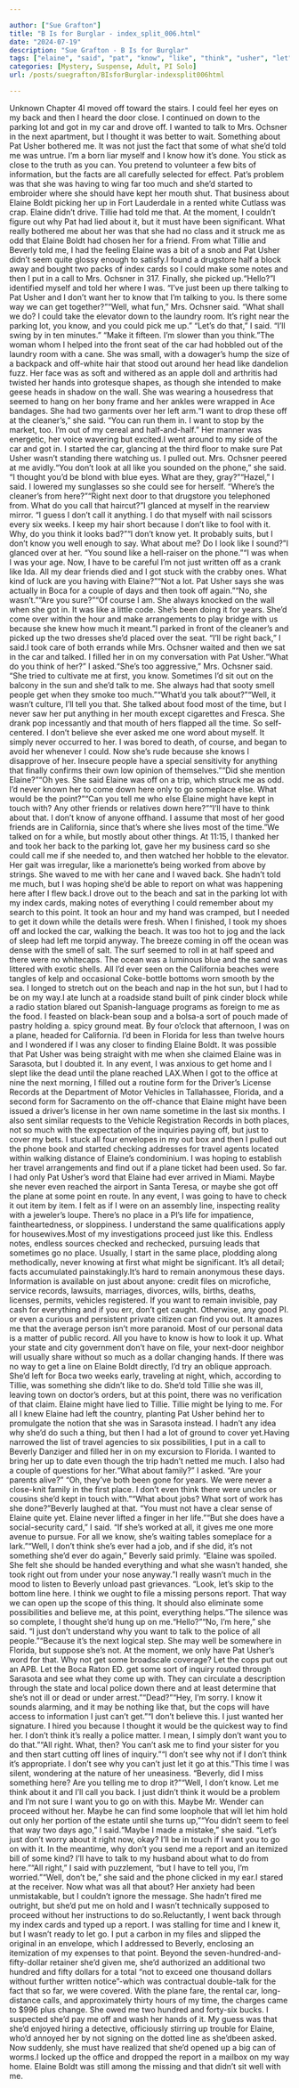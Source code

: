 ```yaml
---

author: ["Sue Grafton"]
title: "B Is for Burglar - index_split_006.html"
date: "2024-07-19"
description: "Sue Grafton - B Is for Burglar"
tags: ["elaine", "said", "pat", "know", "like", "think", "usher", "let", "could", "want", "get", "well", "car", "much", "beverly", "two", "call", "right", "never", "back", "lot", "got", "ochsner", "told", "tillie"]
categories: [Mystery, Suspense, Adult, PI Solo]
url: /posts/suegrafton/BIsforBurglar-indexsplit006html

---
```



Unknown
Chapter 4I moved off toward the stairs. I could feel her eyes on my back and then I heard the door close. I continued on down to the parking lot and got in my car and drove off. I wanted to talk to Mrs. Ochsner in the next apartment, but I thought it was better to wait. Something about Pat Usher bothered me. It was not just the fact that some of what she’d told me was untrue. I’m a born liar myself and I know how it’s done. You stick as close to the truth as you can. You pretend to volunteer a few bits of information, but the facts are all carefully selected for effect. Pat’s problem was that she was having to wing far too much and she’d started to embroider where she should have kept her mouth shut. That business about Elaine Boldt picking her up in Fort Lauderdale in a rented white Cutlass was crap. Elaine didn’t drive. Tillie had told me that. At the moment, I couldn’t figure out why Pat had lied about it, but it must have been significant. What really bothered me about her was that she had no class and it struck me as odd that Elaine Boldt had chosen her for a friend. From what Tillie and Beverly told me, I had the feeling Elaine was a bit of a snob and Pat Usher didn’t seem quite glossy enough to satisfy.I found a drugstore half a block away and bought two packs of index cards so I could make some notes and then I put in a call to Mrs. Ochsner in 317. Finally, she picked up.“Hello?”I identified myself and told her where I was. “I’ve just been up there talking to Pat Usher and I don’t want her to know that I’m talking to you. Is there some way we can get together?”“Well, what fun,” Mrs. Ochsner said. “What shall we do? I could take the elevator down to the laundry room. It’s right near the parking lot, you know, and you could pick me up.” “Let’s do that,” I said. “I’ll swing by in ten minutes.” “Make it fifteen. I’m slower than you think.”The woman whom I helped into the front seat of the car had hobbled out of the laundry room with a cane. She was small, with a dowager’s hump the size of a backpack and off-white hair that stood out around her head like dandelion fuzz. Her face was as soft and withered as an apple doll and arthritis had twisted her hands into grotesque shapes, as though she intended to make geese heads in shadow on the wall. She was wearing a housedress that seemed to hang on her bony frame and her ankles were wrapped in Ace bandages. She had two garments over her left arm.“I want to drop these off at the cleaner’s,” she said. “You can run them in. I want to stop by the market, too. I’m out of my cereal and half-and-half.” Her manner was energetic, her voice wavering but excited.I went around to my side of the car and got in. I started the car, glancing at the third floor to make sure Pat Usher wasn’t standing there watching us. I pulled out. Mrs. Ochsner peered at me avidly.“You don’t look at all like you sounded on the phone,” she said. “I thought you’d be blond with blue eyes. What are they, gray?”“Hazel,” I said. I lowered my sunglasses so she could see for herself. “Where’s the cleaner’s from here?”“Right next door to that drugstore you telephoned from. What do you call that haircut?”I glanced at myself in the rearview mirror. “I guess I don’t call it anything. I do that myself with nail scissors every six weeks. I keep my hair short because I don’t like to fool with it. Why, do you think it looks bad?”“I don’t know yet. It probably suits, but I don’t know you well enough to say. What about me? Do I look like I sound?”I glanced over at her. “You sound like a hell-raiser on the phone.”“I was when I was your age. Now, I have to be careful I’m not just written off as a crank like Ida. All my dear friends died and I got stuck with the crabby ones. What kind of luck are you having with Elaine?”“Not a lot. Pat Usher says she was actually in Boca for a couple of days and then took off again.”“No, she wasn’t.”“Are you sure?”“Of course I am. She always knocked on the wall when she got in. It was like a little code. She’s been doing it for years. She’d come over within the hour and make arrangements to play bridge with us because she knew how much it meant.”I parked in front of the cleaner’s and picked up the two dresses she’d placed over the seat. “I’ll be right back,” I said.I took care of both errands while Mrs. Ochsner waited and then we sat in the car and talked. I filled her in on my conversation with Pat Usher.“What do you think of her?” I asked.“She’s too aggressive,” Mrs. Ochsner said. “She tried to cultivate me at first, you know. Sometimes I’d sit out on the balcony in the sun and she’d talk to me. She always had that sooty smell people get when they smoke too much.”“What’d you talk about?”“Well, it wasn’t culture, I’ll tell you that. She talked about food most of the time, but I never saw her put anything in her mouth except cigarettes and Fresca. She drank pop incessantly and that mouth of hers flapped all the time. So self-centered. I don’t believe she ever asked me one word about myself. It simply never occurred to her. I was bored to death, of course, and began to avoid her whenever I could. Now she’s rude because she knows I disapprove of her. Insecure people have a special sensitivity for anything that finally confirms their own low opinion of themselves.”“Did she mention Elaine?”“Oh yes. She said Elaine was off on a trip, which struck me as odd. I’d never known her to come down here only to go someplace else. What would be the point?”“Can you tell me who else Elaine might have kept in touch with? Any other friends or relatives down here?”“I’ll have to think about that. I don’t know of anyone offhand. I assume that most of her good friends are in California, since that’s where she lives most of the time.”We talked on for a while, but mostly about other things. At 11:15, I thanked her and took her back to the parking lot, gave her my business card so she could call me if she needed to, and then watched her hobble to the elevator. Her gait was irregular, like a marionette’s being worked from above by strings. She waved to me with her cane and I waved back. She hadn’t told me much, but I was hoping she’d be able to report on what was happening here after I flew back.I drove out to the beach and sat in the parking lot with my index cards, making notes of everything I could remember about my search to this point. It took an hour and my hand was cramped, but I needed to get it down while the details were fresh. When I finished, I took my shoes off and locked the car, walking the beach. It was too hot to jog and the lack of sleep had left me torpid anyway. The breeze coming in off the ocean was dense with the smell of salt. The surf seemed to roll in at half speed and there were no whitecaps. The ocean was a luminous blue and the sand was littered with exotic shells. All I’d ever seen on the California beaches were tangles of kelp and occasional Coke-bottle bottoms worn smooth by the sea. I longed to stretch out on the beach and nap in the hot sun, but I had to be on my way.I ate lunch at a roadside stand built of pink cinder block while a radio station blared out Spanish-language programs as foreign to me as the food. I feasted on black-bean soup and a bolsa-a sort of pouch made of pastry holding a. spicy ground meat. By four o’clock that afternoon, I was on a plane, headed for California. I’d been in Florida for less than twelve hours and I wondered if I was any closer to finding Elaine Boldt. It was possible that Pat Usher was being straight with me when she claimed Elaine was in Sarasota, but I doubted it. In any event, I was anxious to get home and I slept like the dead until the plane reached LAX.When I got to the office at nine the next morning, I filled out a routine form for the Driver’s License Records at the Department of Motor Vehicles in Tallahassee, Florida, and a second form for Sacramento on the off-chance that Elaine might have been issued a driver’s license in her own name sometime in the last six months. I also sent similar requests to the Vehicle Registration Records in both places, not so much with the expectation of the inquiries paying off, but just to cover my bets. I stuck all four envelopes in my out box and then I pulled out the phone book and started checking addresses for travel agents located within walking distance of Elaine’s condominium. I was hoping to establish her travel arrangements and find out if a plane ticket had been used. So far. I had only Pat Usher’s word that Elaine had ever arrived in Miami. Maybe she never even reached the airport in Santa Teresa, or maybe she got off the plane at some point en route. In any event, I was going to have to check it out item by item. I felt as if I were on an assembly line, inspecting reality with a jeweler’s loupe. There’s no place in a Pl’s life for impatience, faintheartedness, or sloppiness. I understand the same qualifications apply for housewives.Most of my investigations proceed just like this. Endless notes, endless sources checked and rechecked, pursuing leads that sometimes go no place. Usually, I start in the same place, plodding along methodically, never knowing at first what might be significant. It’s all detail; facts accumulated painstakingly.It’s hard to remain anonymous these days. Information is available on just about anyone: credit files on microfiche, service records, lawsuits, marriages, divorces, wills, births, deaths, licenses, permits, vehicles registered. If you want to remain invisible, pay cash for everything and if you err, don’t get caught. Otherwise, any good PI. or even a curious and persistent private citizen can find you out. It amazes me that the average person isn’t more paranoid. Most of our personal data is a matter of public record. All you have to know is how to look it up. What your state and city government don’t have on file, your next-door neighbor will usually share without so much as a dollar changing hands. If there was no way to get a line on Elaine Boldt directly, I’d try an oblique approach. She’d left for Boca two weeks early, traveling at night, which, according to Tillie, was something she didn’t like to do. She’d told Tillie she was ill, leaving town on doctor’s orders, but at this point, there was no verification of that claim. Elaine might have lied to Tillie. Tillie might be lying to me. For all I knew Elaine had left the country, planting Pat Usher behind her to promulgate the notion that she was in Sarasota instead. I hadn’t any idea why she’d do such a thing, but then I had a lot of ground to cover yet.Having narrowed the list of travel agencies to six possibilities, I put in a call to Beverly Danziger and filled her in on my excursion to Florida. I wanted to bring her up to date even though the trip hadn’t netted me much. I also had a couple of questions for her.“What about family?” I asked. “Are your parents alive?” “Oh, they’ve both been gone for years. We were never a close-knit family in the first place. I don’t even think there were uncles or cousins she’d kept in touch with.”“What about jobs? What sort of work has she done?”Beverly laughed at that. “You must not have a clear sense of Elaine quite yet. Elaine never lifted a finger in her life.”“But she does have a social-security card,” I said. “If she’s worked at all, it gives me one more avenue to pursue. For all we know, she’s waiting tables someplace for a lark.”“Well, I don’t think she’s ever had a job, and if she did, it’s not something she’d ever do again,” Beverly said primly. “Elaine was spoiled. She felt she should be handed everything and what she wasn’t handed, she took right out from under your nose anyway.”I really wasn’t much in the mood to listen to Beverly unload past grievances. “Look, let’s skip to the bottom line here. I think we ought to file a missing persons report. That way we can open up the scope of this thing. It should also eliminate some possibilities and believe me, at this point, everything helps.”The silence was so complete, I thought she’d hung up on me.“Hello?”“No, I’m here,” she said. “I just don’t understand why you want to talk to the police of all people.”“Because it’s the next logical step. She may well be somewhere in Florida, but suppose she’s not. At the moment, we only have Pat Usher’s word for that. Why not get some broadscale coverage? Let the cops put out an APB. Let the Boca Raton ED. get some sort of inquiry routed through Sarasota and see what they come up with. They can circulate a description through the state and local police down there and at least determine that she’s not ill or dead or under arrest.”“Dead?”“Hey, I’m sorry. I know it sounds alarming, and it may be nothing like that, but the cops will have access to information I just can’t get.”“I don’t believe this. I just wanted her signature. I hired you because I thought it would be the quickest way to find her. I don’t think it’s really a police matter. I mean, I simply don’t want you to do that.”“All right. What, then? You can’t ask me to find your sister for you and then start cutting off lines of inquiry.”“I don’t see why not if I don’t think it’s appropriate. I don’t see why you can’t just let it go at this.”This time I was silent, wondering at the nature of her uneasiness. “Beverly, did I miss something here? Are you telling me to drop it?”“Well, I don’t know. Let me think about it and I’ll call you back. I just didn’t think it would be a problem and I’m not sure I want you to go on with this. Maybe Mr. Wender can proceed without her. Maybe he can find some loophole that will let him hold out only her portion of the estate until she turns up,”“You didn’t seem to feel that way two days ago,” I said.“Maybe I made a mistake,” she said. “Let’s just don’t worry about it right now, okay? I’ll be in touch if I want you to go on with it. In the meantime, why don’t you send me a report and an itemized bill of some kind? I’ll have to talk to my husband about what to do from here.”“All right,” I said with puzzlement, “but I have to tell you, I’m worried.”“Well, don’t be,” she said and the phone clicked in my ear.I stared at the receiver. Now what was all that about? Her anxiety had been unmistakable, but I couldn’t ignore the message. She hadn’t fired me outright, but she’d put me on hold and I wasn’t technically supposed to proceed without her instructions to do so.Reluctantly, I went back through my index cards and typed up a report. I was stalling for time and I knew it, but I wasn’t ready to let go. I put a carbon in my files and slipped the original in an envelope, which I addressed to Beverly, enclosing an itemization of my expenses to that point. Beyond the seven-hundred-and-fifty-dollar retainer she’d given me, she’d authorized an additional two hundred and fifty dollars for a total “not to exceed one thousand dollars without further written notice”-which was contractual double-talk for the fact that so far, we were covered. With the plane fare, the rental car, long-distance calls, and approximately thirty hours of my time, the charges came to $996 plus change. She owed me two hundred and forty-six bucks. I suspected she’d pay me off and wash her hands of it. My guess was that she’d enjoyed hiring a detective, officiously stirring up trouble for Elaine, who’d annoyed her by not signing on the dotted line as she’dbeen asked. Now suddenly, she must have realized that she’d opened up a big can of worms.I locked up the office and dropped the report in a mailbox on my way home. Elaine Boldt was still among the missing and that didn’t sit well with me.
